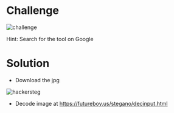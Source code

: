 # Challenge

![challenge](https://github.com/urhnh/ctfwriteup/assets/149639198/f427c4f3-7d59-4e27-b6d3-f1580615cc7e)

Hint: Search for the tool on Google

# Solution

- Download the jpg
  
![hackersteg](https://github.com/urhnh/ctfwriteup/assets/149639198/9d397a07-a3c2-4f66-91f9-2cd8a1c9d1ec)

- Decode image at https://futureboy.us/stegano/decinput.html
